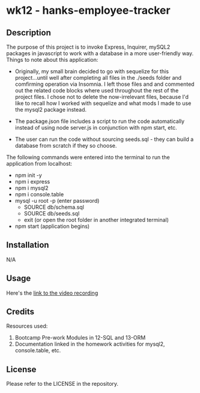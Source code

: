 # wk12 - hanks-employee-tracker


## Description

The purpose of this project is to invoke Express, Inquirer, mySQL2 packages in javascript to work with a database in a more user-friendly way.
Things to note about this application:
- Originally, my small brain decided to go with sequelize for this project...until well after completing all files in the ./seeds folder and comfirming operation via Insomnia. I left those files and and commented out the related code blocks where used throughout the rest of the project files. I chose not to delete the now-irrelevant files, because I'd like to recall how I worked with sequelize and what mods I made to use the mysql2 package instead.

- The package.json file includes a script to run the code automatically instead of using node server.js in conjunction with npm start, etc.

- The user can run the code without sourcing seeds.sql - they can build a database from scratch if they so choose.

The following commands were entered into the terminal to run the application from localhost:
- npm init -y
- npm i express
- npm i mysql2
- npm i console.table 
- mysql -u root -p (enter password)
    - SOURCE db/schema.sql
    - SOURCE db/seeds.sql
    - exit (or open the root folder in another integrated terminal)
- npm start (application begins) 


## Installation

N/A

## Usage

Here's the [link to the video recording](https://drive.google.com/file/d/1gwu9B5fioD3aYoOliYI1OG5N4ZJOeR_B/view)



## Credits

Resources used:
1) Bootcamp Pre-work Modules in 12-SQL and 13-ORM
2) Documentation linked in the homework activities for mysql2, console.table, etc.

## License

Please refer to the LICENSE in the repository.

